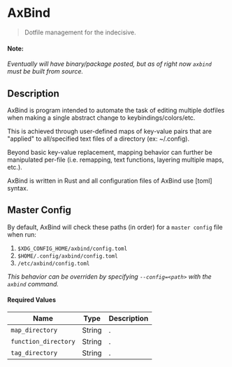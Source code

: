 # AxBind

> Dotfile management for the indecisive.

#### Note:

*Eventually will have binary/package posted, but as of right now `axbind` must be built from source.*

## Description

AxBind is program intended to automate the task of editing multiple dotfiles when making a single abstract change to keybindings/colors/etc.

This is achieved through user-defined maps of key-value pairs that are "applied" to all/specified text files of a directory (ex: ~/.config).

Beyond basic key-value replacement, mapping behavior can further be manipulated per-file (i.e. remapping, text functions, layering multiple maps, etc.).

AxBind is written in Rust and all configuration files of AxBind use [toml] syntax.

## Master Config

By default, AxBind will check these paths (in order) for a `master config` file when run:
1. `$XDG_CONFIG_HOME/axbind/config.toml`
2. `$HOME/.config/axbind/config.toml`
3. `/etc/axbind/config.toml`

*This behavior can be overriden by specifying `--config=<path>` with the `axbind` command.*

#### Required Values
| Name | Type | Description |
|------|------|-------------|
| `map_directory` | String | . |
| `function_directory` | String | . |
| `tag_directory` | String | . |

